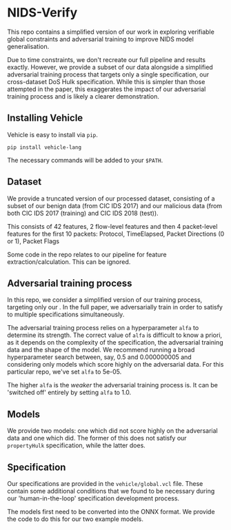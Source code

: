 # NIDS-Verify

This repo contains a simplified version of our work in exploring verifiable global constraints and adversarial training to improve NIDS model generalisation.

Due to time constraints, we don't recreate our full pipeline and results exactly. However, we provide a subset of our data alongside a simplified adversarial training process that targets only a single specification, our cross-dataset DoS Hulk specification. While this is simpler than those attempted in the paper, this exaggerates the impact of our adversarial training process and is likely a clearer demonstration.

## Installing Vehicle

Vehicle is easy to install via `pip`.

```pip install vehicle-lang```

The necessary commands will be added to your `$PATH`.

## Dataset

We provide a truncated version of our processed dataset, consisting of a subset of our benign data (from CIC IDS 2017) and our malicious data (from both CIC IDS 2017 (training) and CIC IDS 2018 (test)).

This consists of 42 features, 2 flow-level features and then 4 packet-level features for the first 10 packets: Protocol, TimeElapsed, Packet Directions (0 or 1), Packet Flags

Some code in the repo relates to our pipeline for feature extraction/calculation. This can be ignored.

## Adversarial training process

In this repo, we consider a simplified version of our training process, targeting only our . In the full paper, we adversarially train in order to satisfy to multiple specifications simultaneously.

The adversarial training process relies on a hyperparameter `alfa` to determine its strength. The correct value of `alfa` is difficult to know a priori, as it depends on the complexity of the specification, the adversarial training data and the shape of the model. We recommend running a broad hyperparameter search between, say, 0.5 and 0.000000005 and considering only models which score highly on the adversarial data. For this particular repo, we've set `alfa` to 5e-05.

The higher `alfa` is the *weaker* the adversarial training process is. It can be 'switched off' entirely by setting `alfa` to 1.0.

## Models

We provide two models: one which did not score highly on the adversarial data and one which did. The former of this does not satisfy our `propertyHulk` specification, while the latter does.

## Specification

Our specifications are provided in the `vehicle/global.vcl` file. These contain some additional conditions that we found to be necessary during our 'human-in-the-loop' specification development process.

The models first need to be converted into the ONNX format. We provide the code to do this for our two example models.